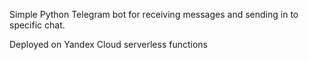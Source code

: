 Simple Python Telegram bot for receiving messages and sending in to specific chat.

Deployed on Yandex Cloud serverless functions
